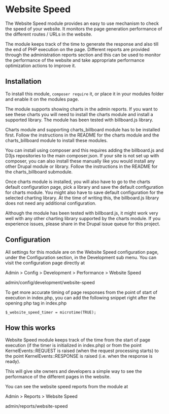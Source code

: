 # Website Speed

The Website Speed module provides an easy to use mechanism to check the
speed of your website. It monitors the page generation performance of
the different routes / URLs in the website.

The module keeps track of the time to generate the response and also till
the end of PHP execution on the page. Different reports are provided
through the administration reports section and this can be used to monitor
the performance of the website and take appropriate performance
optimization actions to improve it.

## Installation

To install this module, `composer require` it, or  place it in your modules
folder and enable it on the modules page.

The module supports showing charts in the admin reports. If you want to see
these charts you will need to install the charts module and install a
supported library. The module has been tested with billboard.js library.

Charts module and supporting charts_billboard module has to be installed
first. Follow the instructions in the README for the charts module and the
charts_billboard module to install these modules.

You can install using composer and this requires adding the billboard.js and
D3js repositories to the main composer.json. If your site is not set up with
composer, you can also install these manually like you would install
any other Drupal module or library. Follow the instructions in the README
for the charts_billboard submodule.

Once charts module is installed, you will also have to go to the charts
default configuration page, pick a library and save the default configuration
for charts module. You might also have to save default configuration for the
selected charting library. At the time of writing this, the billboard.js
library does not need any additional configuration.

Although the module has been tested with billboard.js, it might work
very well with any other charting library supported by the charts module. 
If you experience issues, please share in the Drupal issue queue for this
project.

## Configuration

All settings for this module are on the Website Speed configuration page,
under the Configuration section, in the Development sub menu. You can visit the
configuration page directly at

Admin > Config > Development > Performance > Website Speed

admin/config/development/website-speed

To get more accurate timing of page responses from the point of start
of execution in index.php, you can add the following snippet right
after the opening php tag in index.php

```
$_website_speed_timer = microtime(TRUE);
```

## How this works

Website Speed module keeps track of the time from the start of page
execution (if the timer is initialized in index.php) or from the point
KernelEvents::REQUEST is raised (when the request processing starts) to
the point KernelEvents::RESPONSE is raised (i.e. when the response is ready).

This will give site owners and developers a simple way to see the performance
of the different pages in the website.

You can see the website speed reports from the module at

Admin > Reports > Website Speed

admin/reports/website-speed